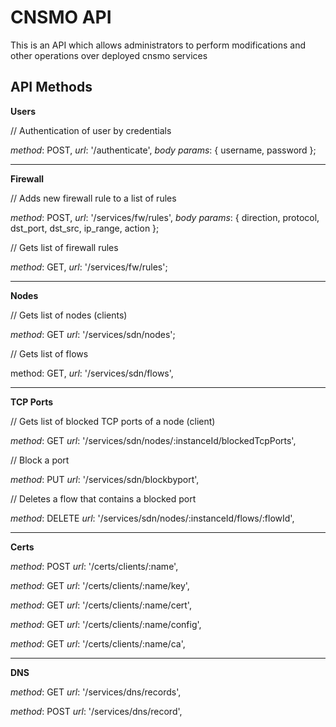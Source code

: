 # CNSMO API
This is an API which allows administrators to perform modifications and other operations over deployed cnsmo services

## API Methods

**Users**

// Authentication of user by credentials

*method*: POST, *url*: '/authenticate', *body params*: { username, password };


----------


**Firewall**

// Adds new firewall rule to a list of rules

*method*: POST, *url*: '/services/fw/rules', *body params*: { direction, protocol, dst_port, dst_src, ip_range, action };

// Gets list of firewall rules

*method*: GET, *url*: '/services/fw/rules';


----------


**Nodes**

// Gets list of nodes (clients)

*method*: GET 
*url*: '/services/sdn/nodes';

// Gets list of flows 

method: GET,
*url*: '/services/sdn/flows',


----------


**TCP Ports**

// Gets list of blocked TCP ports of a node (client)

*method*: GET
*url*: '/services/sdn/nodes/:instanceId/blockedTcpPorts',

// Block a port 

*method*: PUT
*url*: '/services/sdn/blockbyport',

// Deletes a flow that contains a blocked port

*method*: DELETE
*url*: '/services/sdn/nodes/:instanceId/flows/:flowId',


----------


**Certs**

*method*: POST
*url*: '/certs/clients/:name',

*method*: GET
*url*: '/certs/clients/:name/key',

*method*: GET
*url*: '/certs/clients/:name/cert',

*method*: GET
*url*: '/certs/clients/:name/config',

*method*: GET
*url*: '/certs/clients/:name/ca',


----------


**DNS**

*method*: GET
*url*: '/services/dns/records',

*method*: POST
*url*: '/services/dns/record',
